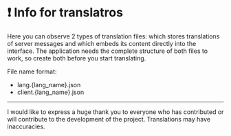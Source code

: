 # ❗️ Info for translatros

Here you can observe 2 types of translation files: which stores translations of server messages and which embeds its content directly into the interface.
The application needs the complete structure of both files to work, so create both before you start translating.

File name format: 
* lang.{lang_name}.json
* client.{lang_name}.json

---

I would like to express a huge thank you to everyone who has contributed or will contribute to the development of the project. 
Translations may have inaccuracies.